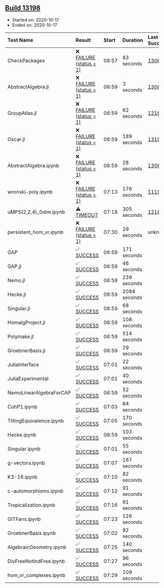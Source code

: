 ## [Build 13198](https://oscarci.mathematik.uni-kl.de/job/oscar/13198/)

* Started on: 2020-10-17
* Ended on: 2020-10-17

| Test Name    | Result | Start | Duration | Last Success | First Failure |
|:-------------|:-------|:------|:---------|:-------------|:--------------|
| CheckPackages | ❌ [FAILURE (status = 1)](https://oscarci.mathematik.uni-kl.de/job/oscar/13198/artifact/logs/build-13198/CheckPackages.log) | 06:57 | 83 seconds | [13085](https://oscarci.mathematik.uni-kl.de/job/oscar/13085/) | [13086](https://oscarci.mathematik.uni-kl.de/job/oscar/13086/) |
| AbstractAlgebra.jl | ❌ [FAILURE (status = 1)](https://oscarci.mathematik.uni-kl.de/job/oscar/13198/artifact/logs/build-13198/AbstractAlgebra.jl.log) | 06:59 | 3 seconds | [13085](https://oscarci.mathematik.uni-kl.de/job/oscar/13085/) | [13086](https://oscarci.mathematik.uni-kl.de/job/oscar/13086/) |
| GroupAtlas.jl | ❌ [FAILURE (status = 1)](https://oscarci.mathematik.uni-kl.de/job/oscar/13198/artifact/logs/build-13198/GroupAtlas.jl.log) | 06:59 | 62 seconds | [12167](https://oscarci.mathematik.uni-kl.de/job/oscar/12167/) | [12168](https://oscarci.mathematik.uni-kl.de/job/oscar/12168/) |
| Oscar.jl | ❌ [FAILURE (status = 1)](https://oscarci.mathematik.uni-kl.de/job/oscar/13198/artifact/logs/build-13198/Oscar.jl.log) | 06:59 | 189 seconds | [13197](https://oscarci.mathematik.uni-kl.de/job/oscar/13197/) | [13198](https://oscarci.mathematik.uni-kl.de/job/oscar/13198/) |
| AbstractAlgebra.ipynb | ❌ [FAILURE (status = 1)](https://oscarci.mathematik.uni-kl.de/job/oscar/13198/artifact/logs/build-13198/AbstractAlgebra.ipynb.log) | 06:59 | 28 seconds | [13085](https://oscarci.mathematik.uni-kl.de/job/oscar/13085/) | [13086](https://oscarci.mathematik.uni-kl.de/job/oscar/13086/) |
| wronski-poly.ipynb | ❌ [FAILURE (status = 1)](https://oscarci.mathematik.uni-kl.de/job/oscar/13198/artifact/logs/build-13198/wronski-poly.ipynb.log) | 07:13 | 176 seconds | [11192](https://oscarci.mathematik.uni-kl.de/job/oscar/11192/) | [11193](https://oscarci.mathematik.uni-kl.de/job/oscar/11193/) |
| uMPS(2,2,4)_0dim.ipynb | ⚠ [TIMEOUT](https://oscarci.mathematik.uni-kl.de/job/oscar/13198/artifact/logs/build-13198/uMPS-2-2-4-_0dim.ipynb.log) | 07:18 | 305 seconds | [12167](https://oscarci.mathematik.uni-kl.de/job/oscar/12167/) | [12168](https://oscarci.mathematik.uni-kl.de/job/oscar/12168/) |
| persistent_hom_vr.ipynb | ❌ [FAILURE (status = 1)](https://oscarci.mathematik.uni-kl.de/job/oscar/13198/artifact/logs/build-13198/persistent_hom_vr.ipynb.log) | 07:30 | 29 seconds | unknown | unknown |
| GAP | ✅ [SUCCESS](https://oscarci.mathematik.uni-kl.de/job/oscar/13198/artifact/logs/build-13198/GAP.log) | 06:59 | 171 seconds |  |  |
| GAP.jl | ✅ [SUCCESS](https://oscarci.mathematik.uni-kl.de/job/oscar/13198/artifact/logs/build-13198/GAP.jl.log) | 06:59 | 46 seconds |  |  |
| Nemo.jl | ✅ [SUCCESS](https://oscarci.mathematik.uni-kl.de/job/oscar/13198/artifact/logs/build-13198/Nemo.jl.log) | 06:59 | 239 seconds |  |  |
| Hecke.jl | ✅ [SUCCESS](https://oscarci.mathematik.uni-kl.de/job/oscar/13198/artifact/logs/build-13198/Hecke.jl.log) | 06:59 | 2084 seconds |  |  |
| Singular.jl | ✅ [SUCCESS](https://oscarci.mathematik.uni-kl.de/job/oscar/13198/artifact/logs/build-13198/Singular.jl.log) | 06:59 | 68 seconds |  |  |
| HomalgProject.jl | ✅ [SUCCESS](https://oscarci.mathematik.uni-kl.de/job/oscar/13198/artifact/logs/build-13198/HomalgProject.jl.log) | 06:59 | 108 seconds |  |  |
| Polymake.jl | ✅ [SUCCESS](https://oscarci.mathematik.uni-kl.de/job/oscar/13198/artifact/logs/build-13198/Polymake.jl.log) | 06:59 | 514 seconds |  |  |
| GroebnerBasis.jl | ✅ [SUCCESS](https://oscarci.mathematik.uni-kl.de/job/oscar/13198/artifact/logs/build-13198/GroebnerBasis.jl.log) | 06:59 | 29 seconds |  |  |
| JuliaInterface | ✅ [SUCCESS](https://oscarci.mathematik.uni-kl.de/job/oscar/13198/artifact/logs/build-13198/JuliaInterface.log) | 07:01 | 22 seconds |  |  |
| JuliaExperimental | ✅ [SUCCESS](https://oscarci.mathematik.uni-kl.de/job/oscar/13198/artifact/logs/build-13198/JuliaExperimental.log) | 07:01 | 40 seconds |  |  |
| NemoLinearAlgebraForCAP | ✅ [SUCCESS](https://oscarci.mathematik.uni-kl.de/job/oscar/13198/artifact/logs/build-13198/NemoLinearAlgebraForCAP.log) | 06:59 | 52 seconds |  |  |
| CohP1.ipynb | ✅ [SUCCESS](https://oscarci.mathematik.uni-kl.de/job/oscar/13198/artifact/logs/build-13198/CohP1.ipynb.log) | 07:03 | 84 seconds |  |  |
| TiltingEquivalence.ipynb | ✅ [SUCCESS](https://oscarci.mathematik.uni-kl.de/job/oscar/13198/artifact/logs/build-13198/TiltingEquivalence.ipynb.log) | 07:05 | 170 seconds |  |  |
| Hecke.ipynb | ✅ [SUCCESS](https://oscarci.mathematik.uni-kl.de/job/oscar/13198/artifact/logs/build-13198/Hecke.ipynb.log) | 06:59 | 103 seconds |  |  |
| Singular.ipynb | ✅ [SUCCESS](https://oscarci.mathematik.uni-kl.de/job/oscar/13198/artifact/logs/build-13198/Singular.ipynb.log) | 07:01 | 55 seconds |  |  |
| g-vectors.ipynb | ✅ [SUCCESS](https://oscarci.mathematik.uni-kl.de/job/oscar/13198/artifact/logs/build-13198/g-vectors.ipynb.log) | 07:07 | 167 seconds |  |  |
| K3-16.ipynb | ✅ [SUCCESS](https://oscarci.mathematik.uni-kl.de/job/oscar/13198/artifact/logs/build-13198/K3-16.ipynb.log) | 07:10 | 82 seconds |  |  |
| c-automorphisms.ipynb | ✅ [SUCCESS](https://oscarci.mathematik.uni-kl.de/job/oscar/13198/artifact/logs/build-13198/c-automorphisms.ipynb.log) | 07:12 | 91 seconds |  |  |
| Tropicalization.ipynb | ✅ [SUCCESS](https://oscarci.mathematik.uni-kl.de/job/oscar/13198/artifact/logs/build-13198/Tropicalization.ipynb.log) | 07:16 | 91 seconds |  |  |
| GITFans.ipynb | ✅ [SUCCESS](https://oscarci.mathematik.uni-kl.de/job/oscar/13198/artifact/logs/build-13198/GITFans.ipynb.log) | 07:23 | 126 seconds |  |  |
| GroebnerBasis.ipynb | ✅ [SUCCESS](https://oscarci.mathematik.uni-kl.de/job/oscar/13198/artifact/logs/build-13198/GroebnerBasis.ipynb.log) | 07:02 | 92 seconds |  |  |
| AlgebraicGeometry.ipynb | ✅ [SUCCESS](https://oscarci.mathematik.uni-kl.de/job/oscar/13198/artifact/logs/build-13198/AlgebraicGeometry.ipynb.log) | 07:25 | 140 seconds |  |  |
| DivFreeNotIndFree.ipynb | ✅ [SUCCESS](https://oscarci.mathematik.uni-kl.de/job/oscar/13198/artifact/logs/build-13198/DivFreeNotIndFree.ipynb.log) | 07:27 | 96 seconds |  |  |
| hom_vr_complexes.ipynb | ✅ [SUCCESS](https://oscarci.mathematik.uni-kl.de/job/oscar/13198/artifact/logs/build-13198/hom_vr_complexes.ipynb.log) | 07:29 | 109 seconds |  |  |
